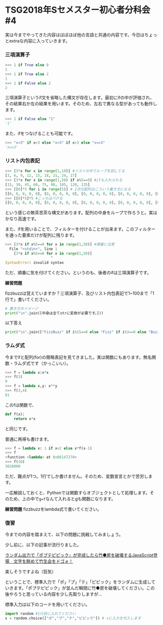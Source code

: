 # TSG2018年Sセメスター初心者分科会\#4

実は今までやってきた内容はほぼほぼ他の言語と共通の内容です。今日はちょっとextraな内容に入っていきます。

### 三項演算子
```python
>>> 1 if True else 0
1
>>> 1 if True else 2
1
>>> 1 if False else 2
2
```
三項演算子というif文を省略した構文が存在します。最初にifの中が評価され、その結果右か左の結果を用います。そのため、左右で異なる型があっても動作します。
```python
>>> 1 if False else "1"
'1'
```
また、ifをつなげることも可能です。
```python
>>> "x<3" if x<3 else "x>3" if x>3 else "x==3"
'x==3'
```

### リスト内包表記
```python
>>> [3*x for x in range(1,10)] #リストの中でループを回してる
[3, 6, 9, 12, 15, 18, 21, 24, 27]
>>> [3*x for x in range(1,50) if x%5==0] #ifも入れられる
[15, 30, 45, 60, 75, 90, 105, 120, 135]
>>> [[0]*5 for i in range(5)] # 2次元配列はこういう書き方になる
[[0, 0, 0, 0, 0], [0, 0, 0, 0, 0], [0, 0, 0, 0, 0], [0, 0, 0, 0, 0], [0, 0, 0, 0, 0]]
>>> [[0]*5]*5 #こっちはバグる
[[0, 0, 0, 0, 0], [0, 0, 0, 0, 0], [0, 0, 0, 0, 0], [0, 0, 0, 0, 0], [0, 0, 0, 0, 0]]
```
という感じの無茶苦茶な構文があります。配列の中身をループで作ろうと。実はかなり高速です。

また、ifを用いることで、フィルターを付けることが出来ます。このフィルターを通った要素だけが配列に残ります。

```python
>>> [3*x if x%5==0 for x in range(1,50)] #順番に注意
  File "<stdin>", line 1
    [3*x if x%5==0 for x in range(1,50)]
                     ^
SyntaxError: invalid syntax
```
ただ、順番に気を付けてください。というのも、後者のifは三項演算子です。

__練習問題__

fizzbuzzは覚えていますか？三項演算子、及びリスト内包表記で1~100まで「1行で」書いてください。
```python
# 書き方のイメージ
print("\n".join([中身は全てstrに変換が必要です。]))
```
以下答え
```python
print("\n".join(["FizzBuzz" if i%15==0 else "Fizz" if i%3==0 else "Buzz" if i%5==0 else str(i) for i in range(1,101)]))
```

### ラムダ式
今までifと配列(for)の簡略表記を見てきました。実は関数にもあります。無名関数・ラムダ式です（かっこいい）。
```python
>>> f = lambda x:x*x
>>> f(3)
9
>>> f = lambda x,y: x**y
>>> f(3,4)
81
```
このfは関数で、
```python
def f(x):
    return x*x
```
と同じです。

普通に再帰も書けます。
```python
>>> f = lambda x: 1 if x<2 else x*f(x-1)
>>> f
<function <lambda> at 0x06147270>
>>> f(10)
3628800
```
ただ、難点が1つ。1行でしか書けません。そのため、変数宣言とかで苦労します。

一応解説しておくと、Pythonでは関数すらオブジェクトとして処理します。そのため、上の中で`g=f`なんて入れるとgも関数になります。

__練習問題__
fizzbuzzをlambda式で書いてください。

### 復習
今までの内容を踏まえて、以下の問題に挑戦してみましょう。

少し前に、以下の記事が流行りました。

[ランダム出力で「ポプテピピック」が完成したら竹●房を破壊するJavaScript登場　文字を眺めて竹生会をドゴォ！](http://nlab.itmedia.co.jp/nl/articles/1803/27/news124.html)

楽しそうですよね（狂気）

ということで、標準入力で「ポ」「プ」「テ」「ピピック」をランダムに生成していきます。「ポプテピピック」が並んだ瞬間に竹●房を破壊してください。この後やろうと思っている内容を少し先取りしますが…

標準入力は以下のコードを用いてください。
```python
import random #1行目に入れてください
s = random.choice(["ポ","プ","テ","ピピック"]) # sに入力を代入します
```